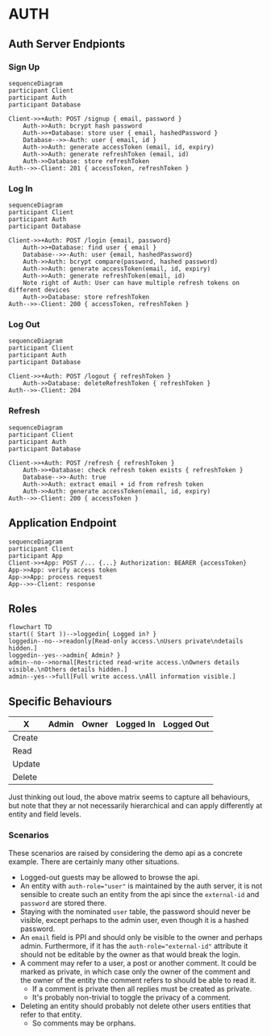# AUTH

## Auth Server Endpionts
### Sign Up
```mermaid
sequenceDiagram
participant Client
participant Auth
participant Database

Client->>+Auth: POST /signup { email, password }
    Auth->>Auth: bcrypt hash password
    Auth->>+Database: store user { email, hashedPassword }
    Database-->>-Auth: user { email, id }
    Auth->>Auth: generate accessToken (email, id, expiry)
    Auth->>Auth: generate refreshToken (email, id)
    Auth->>Database: store refreshToken
Auth-->>-Client: 201 { accessToken, refreshToken }
```

### Log In
```mermaid
sequenceDiagram
participant Client
participant Auth
participant Database

Client->>+Auth: POST /login {email, password}
    Auth->>+Database: find user { email }
    Database-->>-Auth: user {email, hashedPassword}
    Auth->>Auth: bcrypt compare(password, hashed password)
    Auth->>Auth: generate accessToken(email, id, expiry)
    Auth->>Auth: generate refreshToken(email, id)
    Note right of Auth: User can have multiple refresh tokens on different devices
    Auth->>Database: store refreshToken
Auth-->>-Client: 200 { accessToken, refreshToken }
```

### Log Out

```mermaid
sequenceDiagram
participant Client
participant Auth
participant Database

Client->>+Auth: POST /logout { refreshToken }
    Auth->>Database: deleteRefreshToken { refreshToken }
Auth-->>-Client: 204
```

### Refresh

```mermaid
sequenceDiagram
participant Client
participant Auth
participant Database

Client->>+Auth: POST /refresh { refreshToken }
    Auth->>+Database: check refresh token exists { refreshToken }
    Database-->>-Auth: true
    Auth->>Auth: extract email + id from refresh token
    Auth->>Auth: generate accessToken(email, id, expiry)
Auth-->>-Client: 200 { accessToken }
```

## Application Endpoint

```mermaid
sequenceDiagram
participant Client
participant App
Client->>+App: POST /... {...} Authorization: BEARER {accessToken}
App->>App: verify access token
App->>App: process request
App-->>-Client: response
```

## Roles

```mermaid
flowchart TD
start(( Start ))-->loggedin{ Logged in? }
loggedin--no-->readonly[Read-only access.\nUsers private\ndetails hidden.]
loggedin--yes-->admin{ Admin? }
admin--no-->normal[Restricted read-write access.\nOwners details visible.\nOthers details hidden.]
admin--yes-->full[Full write access.\nAll information visible.]

```

## Specific Behaviours

| X      | Admin | Owner | Logged In | Logged Out |
|--------| ----- | ----- | ----------| ---------- |
| Create |      |       |           |            |
| Read   |      |       |           |            |
| Update |      |       |           |            |
| Delete |      |       |           |            |

Just thinking out loud, the above matrix seems to capture all behaviours, but note that
they ar not necessarily hierarchical and can apply differently at entity and field levels.

### Scenarios

These scenarios are raised by considering the demo api as a concrete example. There are
certainly many other situations.

* Logged-out guests may be allowed to browse the api.
* An entity with `auth-role="user"` is maintained by the auth server, it is not
sensible to create such an entity from the api since the `external-id` and `password` are stored
there.
* Staying with the nominated `user` table, the password should never be visible,
except perhaps to the admin user, even though it is a hashed password.
* An `email` field is PPI and should only be visible to the owner and perhaps admin. Furthermore, if
it has the `auth-role="external-id"` attribute it should not be editable by the owner as that
would break the login.
* A comment may refer to a user, a post or another comment. It could be marked as private,
in which case only the owner of the comment and the owner of the entity the comment refers to
should be able to read it.
  * If a comment is private then all replies must be created as private.
  * It's probably non-trivial to toggle the privacy of a comment.
* Deleting an entity should probably not delete other users entities that refer to that entity.
  * So comments may be orphans.